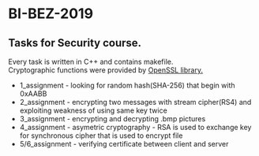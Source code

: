 # BI-BEZ-2019
## Tasks for Security course.
Every task is written in C++ and contains makefile.\
Cryptographic functions were provided by [OpenSSL library.](https://www.openssl.org/)

 - 1_assignment - looking for random hash(SHA-256) that begin with 0xAABB
 - 2_assignment - encrypting two messages with stream cipher(RS4) and exploiting
                  weakness of using same key twice
 - 3_assignment - encrypting and decrypting .bmp pictures
 - 4_assignment - asymetric cryptography - RSA is used to exchange key for synchronous cipher that is used to encrypt file
 - 5/6_assignment - verifying certificate between client and server
 
